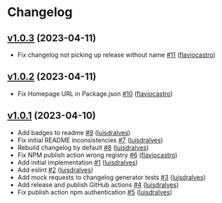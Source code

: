 # Changelog

## [v1.0.3](https://github.com/untile/github-changelog-generator/releases/tag/v1.0.3) (2023-04-11)
- Fix changelog not picking up release without name [\#11](https://github.com/untile/github-changelog-generator/pull/11) ([flaviocastro](https://github.com/flaviocastro))

## [v1.0.2](https://github.com/untile/github-changelog-generator/releases/tag/v1.0.2) (2023-04-11)
- Fix Homepage URL in Package.json [\#10](https://github.com/untile/github-changelog-generator/pull/10) ([flaviocastro](https://github.com/flaviocastro))

## [v1.0.1](https://github.com/untile/github-changelog-generator/releases/tag/v1.0.1) (2023-04-10)
- Add badges to readme [\#9](https://github.com/untile/github-changelog-generator/pull/9) ([luisdralves](https://github.com/luisdralves))
- Fix initial README inconsistencies [\#7](https://github.com/untile/github-changelog-generator/pull/7) ([luisdralves](https://github.com/luisdralves))
- Rebuild changelog by default [\#8](https://github.com/untile/github-changelog-generator/pull/8) ([luisdralves](https://github.com/luisdralves))
- Fix NPM publish action wrong registry [\#6](https://github.com/untile/github-changelog-generator/pull/6) ([flaviocastro](https://github.com/flaviocastro))
- Add initial implementation [\#1](https://github.com/untile/github-changelog-generator/pull/1) ([luisdralves](https://github.com/luisdralves))
- Add eslint [\#2](https://github.com/untile/github-changelog-generator/pull/2) ([luisdralves](https://github.com/luisdralves))
- Add mock requests to changelog generator tests [\#3](https://github.com/untile/github-changelog-generator/pull/3) ([luisdralves](https://github.com/luisdralves))
- Add release and publish GitHub actions [\#4](https://github.com/untile/github-changelog-generator/pull/4) ([luisdralves](https://github.com/luisdralves))
- Fix publish action npm authentication [\#5](https://github.com/untile/github-changelog-generator/pull/5) ([luisdralves](https://github.com/luisdralves))
